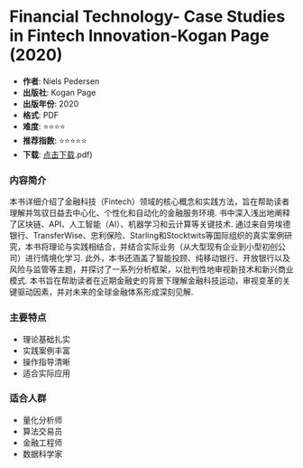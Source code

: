 # Financial Technology- Case Studies in Fintech Innovation-Kogan Page (2020)

- **作者**: Niels Pedersen
- **出版社**: Kogan Page
- **出版年份**: 2020
- **格式**: PDF
- **难度**: ⭐⭐⭐⭐
- **推荐指数**: ⭐⭐⭐⭐⭐
- **下载**: [点击下载](https://quant-wiki.com/pdf/Financial%20Technology_%20Case%20Studies%20in%20Fintech%20Innovation-Kogan%20Page%20%282020.pdf).pdf)

### 内容简介

本书详细介绍了金融科技（Fintech）领域的核心概念和实践方法，旨在帮助读者理解并驾驭日益去中心化、个性化和自动化的金融服务环境. 书中深入浅出地阐释了区块链、API、人工智能（AI）、机器学习和云计算等关键技术. 通过来自劳埃德银行、TransferWise、忠利保险、Starling和Stocktwits等国际组织的真实案例研究，本书将理论与实践相结合，并结合实际业务（从大型现有企业到小型初创公司）进行情境化学习. 此外，本书还涵盖了智能投顾、纯移动银行、开放银行以及风险与监管等主题，并探讨了一系列分析框架，以批判性地审视新技术和新兴商业模式. 本书旨在帮助读者在近期金融史的背景下理解金融科技运动，审视变革的关键驱动因素，并对未来的全球金融体系形成深刻见解.

### 主要特点

- 理论基础扎实
- 实践案例丰富
- 操作指导清晰
- 适合实际应用

### 适合人群

- 量化分析师
- 算法交易员
- 金融工程师
- 数据科学家